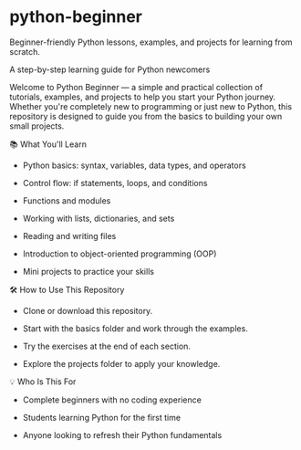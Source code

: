 # python-beginner
Beginner-friendly Python lessons, examples, and projects for learning from scratch.

A step-by-step learning guide for Python newcomers

Welcome to Python Beginner — a simple and practical collection of tutorials, examples, and projects to help you start your Python journey. Whether you're completely new to programming or just new to Python, this repository is designed to guide you from the basics to building your own small projects.

📚 What You'll Learn

* Python basics: syntax, variables, data types, and operators

* Control flow: if statements, loops, and conditions

* Functions and modules

* Working with lists, dictionaries, and sets

* Reading and writing files

* Introduction to object-oriented programming (OOP)

* Mini projects to practice your skills

🛠 How to Use This Repository
* Clone or download this repository.

* Start with the basics folder and work through the examples.

* Try the exercises at the end of each section.

* Explore the projects folder to apply your knowledge.

💡 Who Is This For
* Complete beginners with no coding experience

* Students learning Python for the first time

* Anyone looking to refresh their Python fundamentals
